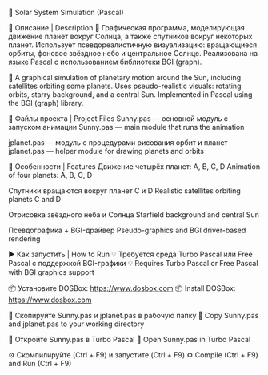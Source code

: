 🌌 Solar System Simulation (Pascal)

📄 Описание | Description
🔭 Графическая программа, моделирующая движение планет вокруг Солнца, а также спутников вокруг некоторых планет. Использует псевдореалистичную визуализацию: вращающиеся орбиты, фоновое звёздное небо и центральное Солнце. Реализована на языке Pascal с использованием библиотеки BGI (graph).

🔭 A graphical simulation of planetary motion around the Sun, including satellites orbiting some planets. Uses pseudo-realistic visuals: rotating orbits, starry background, and a central Sun. Implemented in Pascal using the BGI (graph) library.

📁 Файлы проекта | Project Files
Sunny.pas — основной модуль с запуском анимации
Sunny.pas — main module that runs the animation

jplanet.pas — модуль с процедурами рисования орбит и планет
jplanet.pas — helper module for drawing planets and orbits

🌟 Особенности | Features
Движение четырёх планет: A, B, C, D
Animation of four planets: A, B, C, D

Спутники вращаются вокруг планет C и D
Realistic satellites orbiting planets C and D

Отрисовка звёздного неба и Солнца
Starfield background and central Sun

Псевдографика + BGI-драйвер
Pseudo-graphics and BGI driver-based rendering

▶ Как запустить | How to Run
💡 Требуется среда Turbo Pascal или Free Pascal с поддержкой BGI-графики
💡 Requires Turbo Pascal or Free Pascal with BGI graphics support

📦 Установите DOSBox: https://www.dosbox.com
📦 Install DOSBox: https://www.dosbox.com

📁 Скопируйте Sunny.pas и jplanet.pas в рабочую папку
📁 Copy Sunny.pas and jplanet.pas to your working directory

📝 Откройте Sunny.pas в Turbo Pascal
📝 Open Sunny.pas in Turbo Pascal

⚙ Скомпилируйте (Ctrl + F9) и запустите (Ctrl + F9)
⚙ Compile (Ctrl + F9) and Run (Ctrl + F9)
